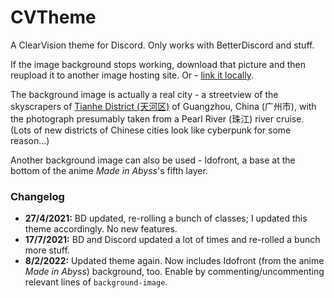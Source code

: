 # CVTheme
A ClearVision theme for Discord. Only works with BetterDiscord and stuff. 

If the image background stops working, download that picture and then reupload it to another image hosting site. Or - [link it locally](https://stackoverflow.com/questions/24208607/how-do-i-use-a-local-file-as-a-background-image-with-css).

The background image is actually a real city - a streetview of the skyscrapers of [Tianhe District (天河区)](https://www.pexels.com/photo/high-rise-buildings-during-nighttime-1366957/) of Guangzhou, China (广州市), with the photograph presumably taken from a Pearl River (珠江) river cruise. (Lots of 
new districts of Chinese cities look like cyberpunk for some reason...)

Another background image can also be used - Idofront, a base at the bottom of the anime *Made in Abyss*'s fifth layer.

### Changelog

- **27/4/2021:** BD updated, re-rolling a bunch of classes; I updated this theme accordingly. No new features.
- **17/7/2021:** BD and Discord updated a lot of times and re-rolled a bunch more stuff.
- **8/2/2022:** Updated theme again. Now includes Idofront (from the anime *Made in Abyss*) background, too. Enable by commenting/uncommenting relevant lines of `background-image`. 